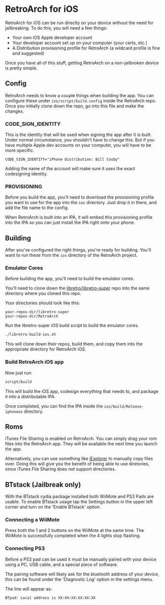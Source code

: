 # RetroArch for iOS

RetroArch for iOS can be run directly on your device without the need for jailbreaking. To do this, you will need a few things:

* Your own iOS Apple developer account
* Your developer account set up on your computer (your certs, etc.)
* A Distribution provisioning profile for RetroArch (a wildcard profile is fine and suggested)

Once you have all of this stuff, getting RetroArch on a non-jailbroken device is pretty simple.

## Config

RetroArch needs to know a couple things when building the app. You can configure these under `ios/script/build.config` inside the RetroArch repo. Once you initially clone down the repo, go into this file and make the changes.

### CODE_SIGN_IDENTITY

This is the identity that will be used when signing the app after it is built. Under normal circumstance, you shouldn't have to change this. But if you have multiple Apple dev accounts on your computer, you will have to be more specific.

```
CODE_SIGN_IDENTITY="iPhone Distribution: Bill Cosby"
```

Adding the name of the account will make sure it uses the exact codesigning identity.

### PROVISIONING

Before you build the app, you'll need to download the provisioning profile you want to use for the app into the `ios` directory. Just drop it in there, and add the file name to the config.

When RetroArch is built into an IPA, it will embed this provisioning profile into the IPA so you can just install the IPA right onto your phone.


## Building

After you've configured the right things, you're ready for building. You'll want to run these from the `ios` directory of the RetroArch project.

### Emulator Cores

Before building the app, you'll need to build the emulator cores.

You'll need to clone down the [libretro/libretro-super](https://github.com/libretro/libretro-super) repo into the same directory where you cloned this repo.

Your directories should look like this:

```
your-repos-dir/libretro-super
your-repos-dir/RetroArch
```

Run the libretro-super iOS build script to build the emulator cores.

```sh
./libretro-build-ios.sh
```

This will clone down their repos, build them, and copy them into the appropriate directory for RetroArch iOS.

### Build RetroArch iOS app

Now just run:

```sh
script/build
```

This will build the iOS app, codesign everything that needs to, and package it into a distributable IPA.

Once completed, you can find the IPA inside the `ios/build/Release-iphoneos` directory.

## Roms

iTunes File Sharing is enabled on RetroArch. You can simply drag your rom files into the RetroArch app. They will be available the next time you launch the app.

Alternatively, you can use something like [iExplorer](http://www.macroplant.com/iexplorer) to manually copy files over. Doing this will give you the benefit of being able to use diretories, since iTunes File Sharing does not support directories.

## BTstack (Jailbreak only)

With the BTstack cydia package installed both WiiMote and PS3 Pads are usable. To enable BTstack usage tap the Settings button in the upper left corner and turn on the 'Enable BTstack' option.

### Connecting a WiiMote

Press both the 1 and 2 buttons on the WiiMote at the same time. The WiiMote is successfully completed when the 4 lights stop flashing.

### Connecting PS3

Before a PS3 pad can be used it must be manually paired with your device using a PC, USB cable, and a special piece of software.

The pairing software will likely ask for the bluetooth address of your device, this can be found under the 'Diagnostic Log' option in the settings menu.

The line will appear as:
```
BTpad: Local address is XX:XX:XX:XX:XX:XX
```
